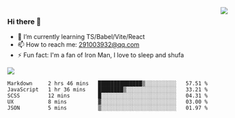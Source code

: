 <img align='right' src='https://github-readme-stats.vercel.app/api?username=niaogege&show_icons=true&theme=radical'/>

### Hi there 👋

- 🌱 I’m currently learning TS/Babel/Vite/React
- 📫 How to reach me: 291003932@qq.com
- ⚡ Fun fact:  I'm a fan of Iron Man, I love to sleep and shufa

![](https://github-readme-stats.vercel.app/api/top-langs/?username=niaogege&layout=compact)

<!--START_SECTION:waka-->
```text
Markdown     2 hrs 46 mins   ██████████████▒░░░░░░░░░░   57.51 % 
JavaScript   1 hr 36 mins    ████████▒░░░░░░░░░░░░░░░░   33.21 % 
SCSS         12 mins         █░░░░░░░░░░░░░░░░░░░░░░░░   04.31 % 
UX           8 mins          ▓░░░░░░░░░░░░░░░░░░░░░░░░   03.00 % 
JSON         5 mins          ▒░░░░░░░░░░░░░░░░░░░░░░░░   01.97 % 
```
<!--END_SECTION:waka-->
